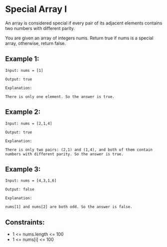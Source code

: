 # Special Array I

An array is considered special if every pair of its adjacent elements contains two numbers with different parity.

You are given an array of integers nums. Return true if nums is a special array, otherwise, return false.

## Example 1:

```
Input: nums = [1]

Output: true

Explanation:

There is only one element. So the answer is true.
```

## Example 2:

```
Input: nums = [2,1,4]

Output: true

Explanation:

There is only two pairs: (2,1) and (1,4), and both of them contain numbers with different parity. So the answer is true.
```

## Example 3:

```
Input: nums = [4,3,1,6]

Output: false

Explanation:

nums[1] and nums[2] are both odd. So the answer is false.
```

## Constraints:

- 1 <= nums.length <= 100
- 1 <= nums[i] <= 100

